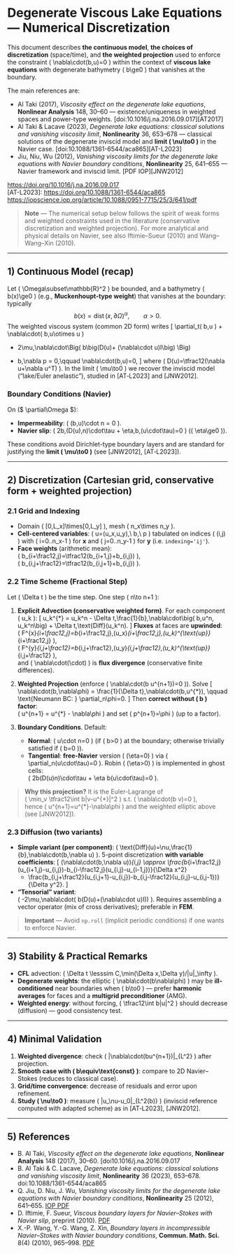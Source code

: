 # Degenerate Viscous Lake Equations — Numerical Discretization

This document describes **the continuous model**, **the choices of discretization** (space/time), and **the weighted projection** used to enforce the constraint \( \nabla\cdot(b\,u)=0 \) within the context of **viscous lake equations** with degenerate bathymetry \( b\ge0 \) that vanishes at the boundary.

The main references are:

- Al Taki (2017), *Viscosity effect on the degenerate lake equations*, **Nonlinear Analysis** 148, 30–60 — existence/uniqueness in weighted spaces and power-type weights. [doi:10.1016/j.na.2016.09.017][AT2017]
- Al Taki & Lacave (2023), *Degenerate lake equations: classical solutions and vanishing viscosity limit*, **Nonlinearity** 36, 653–678 — classical solutions of the degenerate inviscid model and **limit \( \nu\to0 \)** in the Navier case. [doi:10.1088/1361-6544/aca865][AT-L2023]
- Jiu, Niu, Wu (2012), *Vanishing viscosity limits for the degenerate lake equations with Navier boundary conditions*, **Nonlinearity** 25, 641–655 — Navier framework and inviscid limit. [PDF IOP][JNW2012]

https://doi.org/10.1016/j.na.2016.09.017  
[AT-L2023]: https://doi.org/10.1088/1361-6544/aca865  
https://iopscience.iop.org/article/10.1088/0951-7715/25/3/641/pdf

> **Note** — The numerical setup below follows the spirit of weak forms and weighted constraints used in the literature (conservative discretization and weighted projection). For more analytical and physical details on Navier, see also Iftimie–Sueur (2010) and Wang–Wang–Xin (2010).

---

## 1) Continuous Model (recap)

Let \( \Omega\subset\mathbb{R}^2 \) be bounded, and a bathymetry \( b(x)\ge0 \) (e.g., **Muckenhoupt-type weight**) that vanishes at the boundary: typically
$$
 b(x) = \operatorname{dist}(x,\partial\Omega)^{\alpha},\qquad \alpha>0.
$$
The weighted viscous system (common 2D form) writes
\[
\partial_t( b\,u ) + \nabla\cdot( b\,u\otimes u )
- 2\mu\,\nabla\cdot\Big( b\big(D(u)+ (\nabla\cdot u)I\big) \Big)
+ b\,\nabla p = 0,\qquad \nabla\cdot(b\,u)=0,
\]
where \( D(u)=\tfrac12(\nabla u+\nabla u^T) \). In the limit \( \mu\to0 \) we recover the inviscid model (“lake/Euler anelastic”), studied in [AT‑L2023] and [JNW2012].

### Boundary Conditions (Navier)
On \($ \partial\Omega $\):
- **Impermeability**: \( (b\,u)\cdot n = 0 \).
- **Navier slip**: \( 2b\,(D(u)\,n)\cdot\tau + \eta\,b\,(u\cdot\tau)=0 \) (\( \eta\ge0 \)).

These conditions avoid Dirichlet-type boundary layers and are standard for justifying the **limit \( \mu\to0 \)** (see [JNW2012], [AT‑L2023]).

---

## 2) Discretization (Cartesian grid, conservative form + weighted projection)

### 2.1 Grid and Indexing
- Domain \( [0,L_x]\times[0,L_y] \), mesh \( n_x\times n_y \).
- **Cell-centered variables**: \( u=(u_x,u_y),\ b,\ p \) tabulated on indices \( (i,j) \) with \( i=0..n_x-1 \) for **x** and \( j=0..n_y-1 \) for **y** (i.e. `indexing='ij'`).
- **Face weights** (arithmetic mean):  
  \( b_{i+\frac12,j}=\tfrac12(b_{i+1,j}+b_{i,j}) \),  
  \( b_{i,j+\frac12}=\tfrac12(b_{i,j+1}+b_{i,j}) \).

### 2.2 Time Scheme (Fractional Step)
Let \( \Delta t \) be the time step. One step \( n\to n+1 \):

1. **Explicit Advection (conservative weighted form)**. For each component \( u_k \):
   \[
     u_k^{\*} = u_k^n - \Delta t\,\frac{1}{b}\,\nabla\cdot\big( b\,u^n\, u_k^n\big)
                 + \Delta t\,\text{Diff}(u_k^n).
   \]
   **Fluxes** at faces are **upwinded**:  
   \( F^{x}_{i+\frac12,j}=b_{i+\frac12,j}\,(u_x)_{i+\frac12,j}\,(u_k)^{\text{up}}_{i+\frac12,j} \),  
   \( F^{y}_{i,j+\frac12}=b_{i,j+\frac12}\,(u_y)_{i,j+\frac12}\,(u_k)^{\text{up}}_{i,j+\frac12} \),  
   and \( \nabla\cdot(\cdot) \) is **flux divergence** (conservative finite differences).

2. **Weighted Projection** (enforce \( \nabla\cdot(b u^{n+1})=0 \)). Solve
   \[
     \nabla\cdot(b\,\nabla\phi) = \frac{1}{\Delta t}\,\nabla\cdot(b\,u^{\*}),
     \qquad \text{Neumann BC: } \partial_n\phi=0.
   \]
   Then **correct without \( b \) factor**:  
   \( u^{n+1} = u^{\*} - \nabla\phi \) and set \( p^{n+1}=\phi \) (up to a factor).

3. **Boundary Conditions**. Default:
   - **Normal**: \( u\cdot n=0 \) (if \( b>0 \) at the boundary; otherwise trivially satisfied if \( b=0 \)).
   - **Tangential**: **free-Navier** version \( (\eta=0) \) via \( \partial_n(u\cdot\tau)=0 \).
     Robin \( (\eta>0) \) is implemented in ghost cells:  
     \( 2b(D(u)n)\cdot\tau + \eta b(u\cdot\tau)=0 \).

> **Why this projection?** It is the Euler-Lagrange of  
> \( \min_v \tfrac12\int b|v-u^{\*}|^2 \) s.t. \( \nabla\cdot(b v)=0 \),  
> hence \( u^{n+1}=u^{\*}-\nabla\phi \) and the weighted elliptic above (see [JNW2012]).

### 2.3 Diffusion (two variants)
- **Simple variant (per component)**: \( \text{Diff}(u)=\nu\,\frac{1}{b}\,\nabla\cdot(b\,\nabla u) \).
  5-point discretization **with variable coefficients**:
  \[
  (\nabla\cdot(b\,\nabla u))_{i,j} \approx \frac{b_{i+\frac12,j}(u_{i+1,j}-u_{i,j})-b_{i-\frac12,j}(u_{i,j}-u_{i-1,j})}{\Delta x^2}
   + \frac{b_{i,j+\frac12}(u_{i,j+1}-u_{i,j})-b_{i,j-\frac12}(u_{i,j}-u_{i,j-1})}{\Delta y^2}.
  \]
- **“Tensorial” variant**:  
  \( -2\mu\,\nabla\cdot( b(D(u)+(\nabla\cdot u)I)) \). Requires assembling a vector operator (mix of cross derivatives); preferable in **FEM**.

> **Important** — Avoid `np.roll` (implicit periodic conditions) if one wants to enforce Navier.

---

## 3) Stability & Practical Remarks
- **CFL** advection: \( \Delta t \lesssim C\,\min(\Delta x,\Delta y)/\|u\|_\infty \).
- **Degenerate weights**: the elliptic \( \nabla\cdot(b\nabla\phi) \) may be **ill-conditioned** near boundaries when \( b\to0 \) — prefer **harmonic averages** for faces and a **multigrid preconditioner** (AMG).
- **Weighted energy**: without forcing, \( \tfrac12\int b|u|^2 \) should decrease (diffusion) — good consistency test.

---

## 4) Minimal Validation
1. **Weighted divergence**: check \( \|\nabla\cdot(bu^{n+1})\|_{L^2} \) after projection.
2. **Smooth case with \( b\equiv\text{const} \)**: compare to 2D Navier–Stokes (reduces to classical case).
3. **Grid/time convergence**: decrease of residuals and error upon refinement.
4. **Study \( \nu\to0 \)**: measure \( \|u_\nu-u_0\|_{L^2(b)} \) (inviscid reference computed with adapted scheme) as in [AT‑L2023], [JNW2012].

---

## 5) References
- B. Al Taki, *Viscosity effect on the degenerate lake equations*, **Nonlinear Analysis** 148 (2017), 30–60. [doi10.1016/j.na.2016.09.017
- B. Al Taki & C. Lacave, *Degenerate lake equations: classical solutions and vanishing viscosity limit*, **Nonlinearity** 36 (2023), 653–678. doi:10.1088/1361-6544/aca865
- Q. Jiu, D. Niu, J. Wu, *Vanishing viscosity limits for the degenerate lake equations with Navier boundary conditions*, **Nonlinearity** 25 (2012), 641–655. [IOP PDF](https://iopscience.iop.org/article/10.1088/0951-7715/25/3/641/pdf)
- D. Iftimie, F. Sueur, *Viscous boundary layers for Navier–Stokes with Navier slip*, preprint (2010). [PDF](https://math.univ-lyon1.fr/%7Eiftimie/ARTICLES/geominv.pdf)
- X.-P. Wang, Y.-G. Wang, Z. Xin, *Boundary layers in incompressible Navier–Stokes with Navier boundary conditions*, **Commun. Math. Sci.** 8(4) (2010), 965–998. [PDF](https://intlpress.com/site/pub/files/_fulltext/journals/cms/2010/0008/0004/CMS-2010-0008-0004-a010.pdf)
